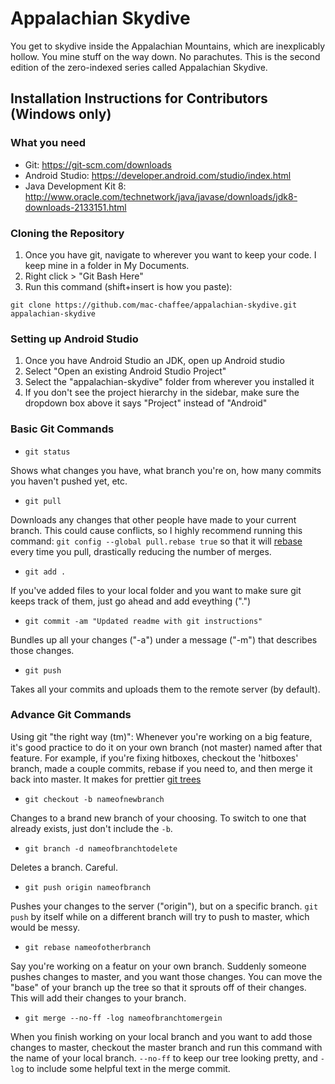 # Appalachian Skydive
You get to skydive inside the Appalachian Mountains, which are inexplicably hollow. You mine stuff on the way down. No parachutes. 
This is the second edition of the zero-indexed series called Appalachian Skydive.

## Installation Instructions for Contributors (Windows only)

### What you need
* Git: https://git-scm.com/downloads
* Android Studio: https://developer.android.com/studio/index.html
* Java Development Kit 8: http://www.oracle.com/technetwork/java/javase/downloads/jdk8-downloads-2133151.html

### Cloning the Repository
1. Once you have git, navigate to wherever you want to keep your code. I keep mine in a folder in My Documents.
2. Right click > "Git Bash Here"
3. Run this command (shift+insert is how you paste):
```
git clone https://github.com/mac-chaffee/appalachian-skydive.git appalachian-skydive
```
### Setting up Android Studio
1. Once you have Android Studio an JDK, open up Android studio
2. Select "Open an existing Android Studio Project"
3. Select the "appalachian-skydive" folder from wherever you installed it
4. If you don't see the project hierarchy in the sidebar, make sure the dropdown box above it says "Project" instead of "Android"

### Basic Git Commands
* `git status`

Shows what changes you have, what branch you're on, how many commits you haven't pushed yet, etc.

* `git pull`

Downloads any changes that other people have made to your current branch. This could cause conflicts, so I highly recommend running this command: `git config --global pull.rebase true` so that it will [rebase](https://git-scm.com/docs/git-rebase) every time you pull, drastically reducing the number of merges.

* `git add .`

If you've added files to your local folder and you want to make sure git keeps track of them, just go ahead and add eveything (".")

* `git commit -am "Updated readme with git instructions"`

Bundles up all your changes ("-a") under a message ("-m") that describes those changes.

* `git push` 

Takes all your commits and uploads them to the remote server (by default).

### Advance Git Commands
Using git "the right way (tm)": Whenever you're working on a big feature, it's good practice to do it on your own branch (not master) named after that feature. For example, if you're fixing hitboxes, checkout the 'hitboxes' branch, made a couple commits, rebase if you need to, and then merge it back into master. It makes for prettier [git trees](https://imgs.xkcd.com/comics/git_commit.png)

* `git checkout -b nameofnewbranch`

Changes to a brand new branch of your choosing. To switch to one that already exists, just don't include the `-b`.

* `git branch -d nameofbranchtodelete`

Deletes a branch. Careful.

* `git push origin nameofbranch`

Pushes your changes to the server ("origin"), but on a specific branch. `git push` by itself while on a different branch will try to push to master, which would be messy.

* `git rebase nameofotherbranch`

Say you're working on a featur on your own branch. Suddenly someone pushes changes to master, and you want those changes. You can move the "base" of your branch up the tree so that it sprouts off of their changes. This will add their changes to your branch.

* `git merge --no-ff -log nameofbranchtomergein`

When you finish working on your local branch and you want to add those changes to master, checkout the master branch and run this command with the name of your local branch. `--no-ff` to keep our tree looking pretty, and `-log` to include some helpful text in the merge commit.

